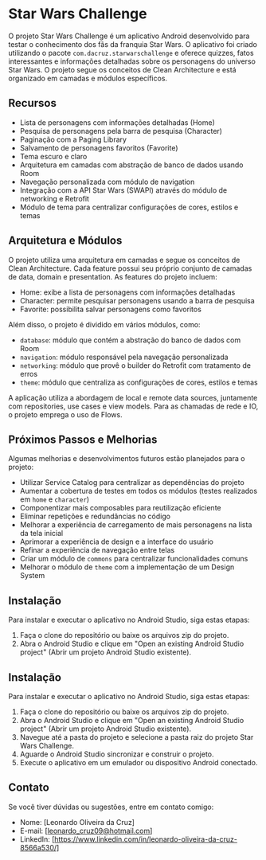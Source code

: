# Star Wars Challenge

O projeto Star Wars Challenge é um aplicativo Android desenvolvido para testar o conhecimento dos fãs da franquia Star Wars. O aplicativo foi criado utilizando o pacote `com.dacruz.starwarschallenge` e oferece quizzes, fatos interessantes e informações detalhadas sobre os personagens do universo Star Wars. O projeto segue os conceitos de Clean Architecture e está organizado em camadas e módulos específicos.

## Recursos

- Lista de personagens com informações detalhadas (Home)
- Pesquisa de personagens pela barra de pesquisa (Character)
- Paginação com a Paging Library
- Salvamento de personagens favoritos (Favorite)
- Tema escuro e claro
- Arquitetura em camadas com abstração de banco de dados usando Room
- Navegação personalizada com módulo de navigation
- Integração com a API Star Wars (SWAPI) através do módulo de networking e Retrofit
- Módulo de tema para centralizar configurações de cores, estilos e temas

## Arquitetura e Módulos

O projeto utiliza uma arquitetura em camadas e segue os conceitos de Clean Architecture. Cada feature possui seu próprio conjunto de camadas de data, domain e presentation. As features do projeto incluem:

- Home: exibe a lista de personagens com informações detalhadas
- Character: permite pesquisar personagens usando a barra de pesquisa
- Favorite: possibilita salvar personagens como favoritos

Além disso, o projeto é dividido em vários módulos, como:

- `database`: módulo que contém a abstração do banco de dados com Room
- `navigation`: módulo responsável pela navegação personalizada
- `networking`: módulo que provê o builder do Retrofit com tratamento de erros
- `theme`: módulo que centraliza as configurações de cores, estilos e temas

A aplicação utiliza a abordagem de local e remote data sources, juntamente com repositories, use cases e view models. Para as chamadas de rede e IO, o projeto emprega o uso de Flows.

## Próximos Passos e Melhorias

Algumas melhorias e desenvolvimentos futuros estão planejados para o projeto:

- Utilizar Service Catalog para centralizar as dependências do projeto
- Aumentar a cobertura de testes em todos os módulos (testes realizados em `home` e `character`)
- Componentizar mais composables para reutilização eficiente
- Eliminar repetições e redundâncias no código
- Melhorar a experiência de carregamento de mais personagens na lista da tela inicial
- Aprimorar a experiência de design e a interface do usuário
- Refinar a experiência de navegação entre telas
- Criar um módulo de `commons` para centralizar funcionalidades comuns
- Melhorar o módulo de `theme` com a implementação de um Design System

## Instalação

Para instalar e executar o aplicativo no Android Studio, siga estas etapas:

1. Faça o clone do repositório ou baixe os arquivos zip do projeto.
2. Abra o Android Studio e clique em "Open an existing Android Studio project" (Abrir um projeto Android Studio existente).


## Instalação

Para instalar e executar o aplicativo no Android Studio, siga estas etapas:

1. Faça o clone do repositório ou baixe os arquivos zip do projeto.
2. Abra o Android Studio e clique em "Open an existing Android Studio project" (Abrir um projeto Android Studio existente).
3. Navegue até a pasta do projeto e selecione a pasta raiz do projeto Star Wars Challenge.
4. Aguarde o Android Studio sincronizar e construir o projeto.
5. Execute o aplicativo em um emulador ou dispositivo Android conectado.

## Contato

Se você tiver dúvidas ou sugestões, entre em contato comigo:

- Nome: [Leonardo Oliveira da Cruz]
- E-mail: [leonardo_cruz09@hotmail.com]
- LinkedIn: [https://www.linkedin.com/in/leonardo-oliveira-da-cruz-8566a530/]
